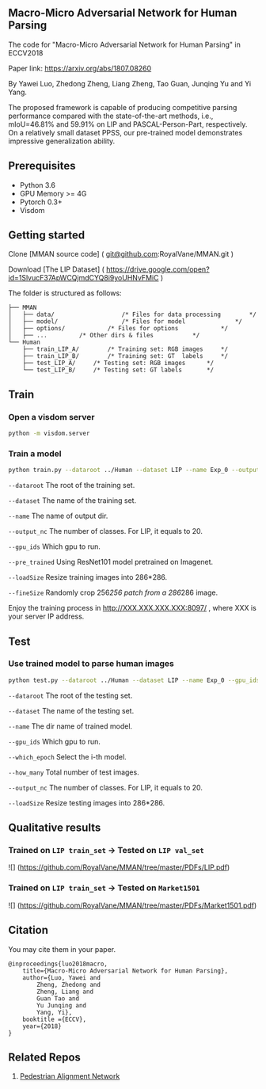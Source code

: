 
## Macro-Micro Adversarial Network for Human Parsing
The code for "Macro-Micro Adversarial Network for Human Parsing" in ECCV2018

Paper link: https://arxiv.org/abs/1807.08260

By Yawei Luo, Zhedong Zheng, Liang Zheng, Tao Guan, Junqing Yu and Yi Yang.

The proposed framework is capable of producing competitive parsing performance compared with the state-of-the-art methods, i.e., mIoU=46.81% and 59.91% on LIP and
PASCAL-Person-Part, respectively. On a relatively small dataset PPSS, our pre-trained model demonstrates impressive generalization ability.


## Prerequisites
- Python 3.6
- GPU Memory >= 4G
- Pytorch 0.3+
- Visdom


## Getting started
Clone 		[MMAN source code]	( git@github.com:RoyalVane/MMAN.git )

Download 	[The LIP Dataset]	( https://drive.google.com/open?id=1SlvucF37ApWCQjmdCYQ8i9yoUHNvFMiC )

The folder is structured as follows:
```
├── MMAN
│   ├── data/                 	/* Files for data processing  		*/
│   ├── model/                 	/* Files for model    			*/
│   ├── options/          	/* Files for options    		*/
│   ├── ...			/* Other dirs & files 			*/
└── Human
    ├── train_LIP_A/		/* Training set: RGB images		*/
    ├── train_LIP_B/		/* Training set: GT  labels		*/
    ├── test_LIP_A/		/* Testing set: RGB images		*/
    └── test_LIP_B/		/* Testing set: GT labels		*/
```


## Train
### Open a visdom server
```bash
python -m visdom.server
```

### Train a model
```bash
python train.py --dataroot ../Human --dataset LIP --name Exp_0 --output_nc 20 --gpu_ids 0 --pre_trained --loadSize 286 --fineSize 256
```
`--dataroot` The root of the training set.

`--dataset` The name of the training set.

`--name` The name of output dir. 

`--output_nc` The number of classes. For LIP, it equals to 20. 

`--gpu_ids` Which gpu to run.

`--pre_trained` Using ResNet101 model pretrained on Imagenet.

`--loadSize` Resize training images into 286*286.

`--fineSize` Randomly crop 256*256 patch from a 286*286 image.

Enjoy the training process in http://XXX.XXX.XXX.XXX:8097/ , where XXX is your server IP address.


## Test
### Use trained model to parse human images
```bash
python test.py --dataroot ../Human --dataset LIP --name Exp_0 --gpu_ids 0 --which_epoch 30 --how_many 10000 --output_nc 20 --loadSize 286
```
`--dataroot` The root of the testing set.

`--dataset` The name of the testing set.

`--name` The dir name of trained model.

`--gpu_ids` Which gpu to run.

`--which_epoch` Select the i-th model.

`--how_many` Total number of test images.

`--output_nc` The number of classes. For LIP, it equals to 20. 

`--loadSize` Resize testing images into 286*286.


## Qualitative results
### Trained on ``LIP train_set`` -> Tested on ``LIP val_set``
![] (https://github.com/RoyalVane/MMAN/tree/master/PDFs/LIP.pdf)

### Trained on ``LIP train_set`` -> Tested on ``Market1501``
![] (https://github.com/RoyalVane/MMAN/tree/master/PDFs/Market1501.pdf)

## Citation

You may cite them in your paper.
```
@inproceedings{luo2018macro,
	title={Macro-Micro Adversarial Network for Human Parsing},
	author={Luo, Yawei and 
		Zheng, Zhedong and 
		Zheng, Liang and 
		Guan Tao and 
		Yu Junqing and 
		Yang, Yi},
	booktitle ={ECCV},
	year={2018}
}

```

## Related Repos
1. [Pedestrian Alignment Network](https://github.com/layumi/Pedestrian_Alignment)

